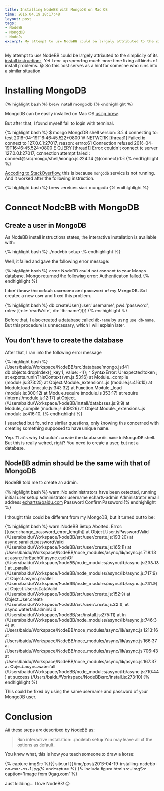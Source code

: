 ```yaml
---
title: Installing NodeBB with MongoDB on Mac OS
time: 2016.04.19 18:17:48
layout: post
tags:
- NodeBB
- MongoDB
- NodeJs
excerpt: My attempt to use NodeBB could be largely attributed to the simplicity of its <a href="https://docs.nodebb.org/en/latest/installing/os/osx-mavericks.html" target="_blank">install instructions</a>. Yet I end up spending much more time fixing all kinds of install problems. So this post serves as a hint for someone who runs into a similar situation.
---
```


My attempt to use NodeBB could be largely attributed to the simplicity of its [install instructions](https://docs.nodebb.org/en/latest/installing/os/osx-mavericks.html). Yet I end up spending much more time fixing all kinds of install problems. :joy: So this post serves as a hint for someone who runs into a similar situation.



# Installing MongoDB

{% highlight bash %}
brew install mongodb
{% endhighlight %}

MongoDB can be easily installed on Mac OS [using brew](https://docs.mongodb.org/manual/tutorial/install-mongodb-on-os-x/#install-mongodb-community-edition).

But after that, I found myself fail to login with terminal.

{% highlight bash %}
$ mongo
MongoDB shell version: 3.2.4
connecting to: test
2016-04-19T16:46:45.522+0800 W NETWORK  [thread1] Failed to connect to 127.0.0.1:27017, reason: errno:61 Connection refused
2016-04-19T16:46:45.524+0800 E QUERY    [thread1] Error: couldn't connect to server 127.0.0.1:27017, connection attempt failed :
connect@src/mongo/shell/mongo.js:224:14
@(connect):1:6
{% endhighlight %}

[Accoding to StackOverflow](http://stackoverflow.com/questions/23418134/cannot-connect-to-mongodb-errno61-connection-refused), this is because `mongodb` service is not running. And it worked after the following instruction.

{% highlight bash %}
brew services start mongodb
{% endhighlight %}



# Connect NodeBB with MongoDB

## Create a user in MongoDB

As NodeBB install instructions states, the interactive installation is available with:

{% highlight bash %}
./nodebb setup
{% endhighlight %}

Well, it failed and gave the following error message:

{% highlight bash %}
error: NodeBB could not connect to your Mongo database. Mongo returned the following error: Authentication failed.
{% endhighlight %}

I don't know the default username and password of my MongoDB. So I created a new user and fixed this problem.

{% highlight bash %}
db.createUser({user:'username', pwd:'password', roles:[{role:'readWrite', db:'db-name'}]})
{% endhighlight %}

Before that, I also created a database called `db-name` by using `use db-name`. But this procedure is unnecessary, which I will explain later.



## You don't have to create the database

After that, I ran into the following error message:

{% highlight bash %}
/Users/baidu/Workspace/NodeBB/src/database/mongo.js:141
                    db.objects.dropIndex({_key:1, value: -1});
                                                             ^
SyntaxError: Unexpected token ;
    at exports.runInThisContext (vm.js:53:16)
    at Module._compile (module.js:373:25)
    at Object.Module._extensions..js (module.js:416:10)
    at Module.load (module.js:343:32)
    at Function.Module._load (module.js:300:12)
    at Module.require (module.js:353:17)
    at require (internal/module.js:12:17)
    at Object.<anonymous> (/Users/baidu/Workspace/NodeBB/install/databases.js:9:9)
    at Module._compile (module.js:409:26)
    at Object.Module._extensions..js (module.js:416:10)
{% endhighlight %}

I searched but found no similar questions, only knowing this concerned with creating something supposed to have unique name.

Yep. That's why I shouldn't create the database `db-name` in MongoDB shell. But this is really weired, right? You need to create a user, but not a database. 



## NodeBB admin should be the same with that of MongoDB

NodeBB told me to create an admin.

{% highlight bash %}
warn: No administrators have been detected, running initial user setup
Administrator username echarts-admin
Administrator email address echarts@baidu.com
Password 
Confirm Password 
{% endhighlight %}

I thought this could be different from my MongoDB, but it turned out to be:

{% highlight bash %}
warn: NodeBB Setup Aborted.
 Error: [[user:change_password_error_length]]
    at Object.User.isPasswordValid (/Users/baidu/Workspace/NodeBB/src/user/create.js:193:20)
    at async.parallel.passwordValid (/Users/baidu/Workspace/NodeBB/src/user/create.js:165:11)
    at /Users/baidu/Workspace/NodeBB/node_modules/async/lib/async.js:718:13
    at async.forEachOf.async.eachOf (/Users/baidu/Workspace/NodeBB/node_modules/async/lib/async.js:233:13)
    at _parallel (/Users/baidu/Workspace/NodeBB/node_modules/async/lib/async.js:717:9)
    at Object.async.parallel (/Users/baidu/Workspace/NodeBB/node_modules/async/lib/async.js:731:9)
    at Object.User.isDataValid (/Users/baidu/Workspace/NodeBB/src/user/create.js:152:9)
    at Object.User.create (/Users/baidu/Workspace/NodeBB/src/user/create.js:22:8)
    at async.waterfall.adminUid (/Users/baidu/Workspace/NodeBB/src/install.js:275:11)
    at fn (/Users/baidu/Workspace/NodeBB/node_modules/async/lib/async.js:746:34)
    at /Users/baidu/Workspace/NodeBB/node_modules/async/lib/async.js:1213:16
    at /Users/baidu/Workspace/NodeBB/node_modules/async/lib/async.js:166:37
    at /Users/baidu/Workspace/NodeBB/node_modules/async/lib/async.js:706:43
    at /Users/baidu/Workspace/NodeBB/node_modules/async/lib/async.js:167:37
    at Object.async.waterfall (/Users/baidu/Workspace/NodeBB/node_modules/async/lib/async.js:710:44)
    at success (/Users/baidu/Workspace/NodeBB/src/install.js:273:10)
{% endhighlight %}

This could be fixed by using the same username and password of your MongoDB user.



# Conclusion

All these steps are described by NodeBB as:

> Run interactive installation:
> ./nodebb setup
> You may leave all of the options as default.

You know what, this is how you teach someone to draw a horse:

{% capture imgSrc %}{{ site.url }}/img/post/2016-04-19-installing-nodebb-on-mac-os-1.jpg{% endcapture %}
{% include figure.html src=imgSrc caption='Image from <a href="http://9gag.com/gag/6261567/how-to-draw-a-horse">9gag.com</a>' %}

Just kidding... I love NodeBB! :heart_eyes:
